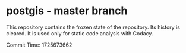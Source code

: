 # postgis - master branch

This repository contains the frozen state of the repository.
Its history is cleared. It is used only for static code
analysis with Codacy.

Commit Time: 1725673662